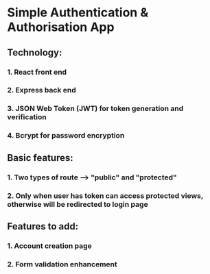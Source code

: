 # Simple Authentication & Authorisation App

## Technology:

### 1. React front end

### 2. Express back end

### 3. JSON Web Token (JWT) for token generation and verification

### 4. Bcrypt for password encryption

## Basic features:

### 1. Two types of route --> "public" and "protected"

### 2. Only when user has token can access protected views, otherwise will be redirected to login page

## Features to add:

### 1. Account creation page

### 2. Form validation enhancement
